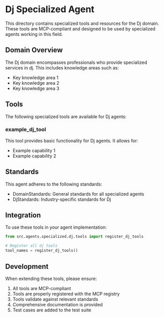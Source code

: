 # Dj Specialized Agent

This directory contains specialized tools and resources for the Dj domain. These tools are MCP-compliant and designed to be used by specialized agents working in this field.

## Domain Overview

The Dj domain encompasses professionals who provide specialized services in dj. This includes knowledge areas such as:

- Key knowledge area 1
- Key knowledge area 2
- Key knowledge area 3

## Tools

The following specialized tools are available for Dj agents:

### example_dj_tool

This tool provides basic functionality for Dj agents. It allows for:

- Example capability 1
- Example capability 2

## Standards

This agent adheres to the following standards:

- DomainStandards: General standards for all specialized agents
- DjStandards: Industry-specific standards for Dj

## Integration

To use these tools in your agent implementation:

```python
from src.agents.specialized.dj.tools import register_dj_tools

# Register all dj tools
tool_names = register_dj_tools()
```

## Development

When extending these tools, please ensure:

1. All tools are MCP-compliant
2. Tools are properly registered with the MCP registry
3. Tools validate against relevant standards
4. Comprehensive documentation is provided
5. Test cases are added to the test suite
